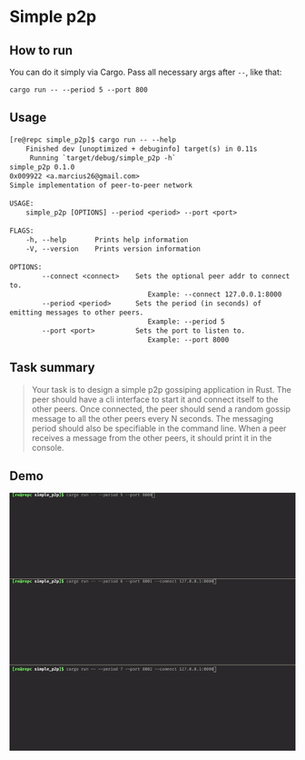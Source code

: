 # Simple p2p

## How to run

You can do it simply via Cargo. Pass all necessary args after `--`, like that:

```
cargo run -- --period 5 --port 800
```

## Usage

```
[re@repc simple_p2p]$ cargo run -- --help
    Finished dev [unoptimized + debuginfo] target(s) in 0.11s
     Running `target/debug/simple_p2p -h`
simple_p2p 0.1.0
0x009922 <a.marcius26@gmail.com>
Simple implementation of peer-to-peer network

USAGE:
    simple_p2p [OPTIONS] --period <period> --port <port>

FLAGS:
    -h, --help       Prints help information
    -V, --version    Prints version information

OPTIONS:
        --connect <connect>    Sets the optional peer addr to connect to.
                                  Example: --connect 127.0.0.1:8000
        --period <period>      Sets the period (in seconds) of emitting messages to other peers.
                                  Example: --period 5
        --port <port>          Sets the port to listen to.
                                  Example: --port 8000
```

## Task summary

> Your task is to design a simple p2p gossiping application in Rust. The peer should have a cli interface to start it and connect itself to the other peers. Once connected, the peer should send a random gossip message to all the other peers every N seconds. The messaging period should also be specifiable in the command line. When a peer receives a message from the other peers, it should print it in the console.

## Demo

![Demo](./simple_p2p_demo.gif)